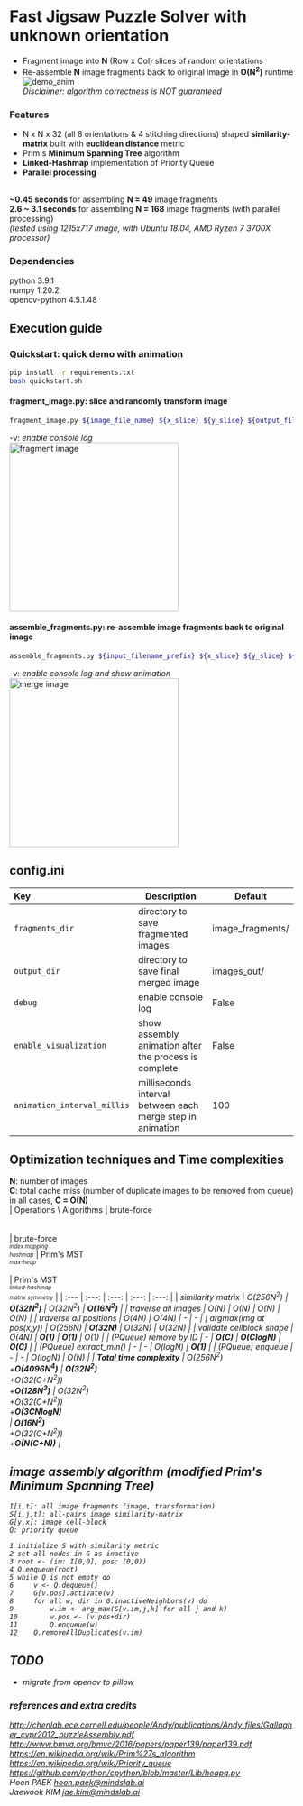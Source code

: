 # Fast Jigsaw Puzzle Solver with unknown orientation
- Fragment image into <b>N</b> (Row x Col) slices of random orientations</br>
- Re-assemble <b>N</b> image fragments back to original image in <b>O(N<sup>2</sup>)</b> runtime</br>
![demo_anim](https://hj2choi.github.io/images/external/jigsaw_puzzle_solver.gif)</br>
<i>Disclaimer: algorithm correctness is NOT guaranteed</i></br>

### Features
  - N x N x 32 (all 8 orientations & 4 stitching directions) shaped <b>similarity-matrix</b> built with <b>euclidean distance</b> metric<br>
  - Prim's <b>Minimum Spanning Tree</b> algorithm<br>
  - <b>Linked-Hashmap</b> implementation of Priority Queue<br>
  - <b>Parallel processing</b></br>
  </br>
  <b>~0.45 seconds</b> for assembling <b>N = 49</b> image fragments</br>
  <b>2.6 ~ 3.1 seconds</b> for assembling <b>N = 168</b> image fragments (with parallel processing)</br>
  <i>(tested using 1215x717 image, with Ubuntu 18.04, AMD Ryzen 7 3700X processor)</i> </br>


### Dependencies
python 3.9.1<br>
numpy 1.20.2<br>
opencv-python 4.5.1.48

## Execution guide
### Quickstart: quick demo with animation
```bash
pip install -r requirements.txt
bash quickstart.sh
```

#### fragment_image.py: slice and randomly transform image
```bash
fragment_image.py ${image_file_name} ${x_slice} ${y_slice} ${output_filename_prefix} [-v]
```
-v: *enable console log*</br>
<img src="https://hj2choi.github.io/images/external/cut_image.png" width="300" title="fragment image">
</br>

#### assemble_fragments.py: re-assemble image fragments back to original image
```bash
assemble_fragments.py ${input_filename_prefix} ${x_slice} ${y_slice} ${output_filename} [-v]
```
-v: *enable console log and show animation*<br/>
<img src="https://hj2choi.github.io/images/external/merge_image.png" width="300" title="merge image">

## config.ini
| Key | Description | Default |
| :--- | --- | --- |
| `fragments_dir` | directory to save fragmented images | image_fragments/ |
| `output_dir` | directory to save final merged image | images_out/ |
| `debug` | enable console log | False |
| `enable_visualization` | show assembly animation after the process is complete | False |
| `animation_interval_millis` | milliseconds interval between each merge step in animation | 100 |

## Optimization techniques and Time complexities
<b>N</b>: number of images</br>
<b>C</b>: total cache miss (number of duplicate images to be removed from queue)</br>
in all cases, <b>C = O(N)</b></br>
| Operations \ Algorithms | brute-force<br><br><br> | brute-force</br><sub><sup><i>index mapping</i></br><i>hashmap</i></sub></sup> | Prim's MST</br><sub><sup><i>max-heap</i></sub></sup><br><br> | Prim's MST</br><sub><sup><i>linked-hashmap</i></sub></sup></br><sub><sup><i>matrix symmetry</i></sub></sup> |
| :--- | :---: | :---: | :---: | :---: |
| <i>similarity matrix</i> | <i>O(256N<sup>2</sup>) | <i><b>O(32N<sup>2</sup>)</b> | <i>O(32N<sup>2</sup>) | <i><b>O(16N<sup>2</sup>)</b></i> |
| traverse all images | O(N) | O(N) | O(N) | O(N) |
| traverse all positions | O(4N) | O(4N) | - | - |
| argmax(img at pos(x,y)) | O(256N) | <b>O(32N)</b> | O(32N) | O(32N) |
| validate cellblock shape | O(4N) | <b>O(1)</b> | <b>O(1)</b> | O(1) |
| <i>(PQueue)</i> remove by ID | - | <b>O(C)</b> | <b>O(ClogN)</b> | <b>O(C)</b> |
| <i>(PQueue)</i> extract_min() | - | - | O(logN) | <b>O(1)</b> |
| <i>(PQueue)</i> enqueue  | - | - | O(logN) | O(N) |
| <b>Total time complexity</b> | <i>O(256N<sup>2</sup>)</i></br>+<b>O(4096N<sup>4</sup>)</b> | <b><i>O(32N<sup>2</sup>)</i></b></br>+O(32(C+N<sup>2</sup>))</br>+<b>O(128N<sup>3</sup>)</b> | <i>O(32N<sup>2</sup>)</i></br>+O(32(C+N<sup>2</sup>))</br>+<b>O(3CNlogN)</b></br> | <i><b>O(16N<sup>2</sup>)</b></i></br>+O(32(C+N<sup>2</sup>))</br>+<b>O(N(C+N))</b> |

## image assembly algorithm (modified Prim's Minimum Spanning Tree)
```
I[i,t]: all image fragments (image, transformation)
S[i,j,t]: all-pairs image similarity-matrix
G[y,x]: image cell-block
Q: priority queue

1 initialize S with similarity metric
2 set all nodes in G as inactive
3 root <- (im: I[0,0], pos: (0,0))
4 Q.enqueue(root)
5 while Q is not empty do
6     v <- Q.dequeue()
7     G[v.pos].activate(v)
8     for all w, dir in G.inactiveNeighbors(v) do
9         w.im <- arg_max(S[v.im,j,k] for all j and k)
10        w.pos <- (v.pos+dir)
11        Q.enqueue(w)
12    Q.removeAllDuplicates(v.im)
```

## TODO
- migrate from opencv to pillow

### references and extra credits
http://chenlab.ece.cornell.edu/people/Andy/publications/Andy_files/Gallagher_cvpr2012_puzzleAssembly.pdf</br>
http://www.bmva.org/bmvc/2016/papers/paper139/paper139.pdf</br>
https://en.wikipedia.org/wiki/Prim%27s_algorithm</br>
https://en.wikipedia.org/wiki/Priority_queue</br>
https://github.com/python/cpython/blob/master/Lib/heapq.py</br>
Hoon PAEK hoon.paek@mindslab.ai <br>
Jaewook KIM jae.kim@mindslab.ai
